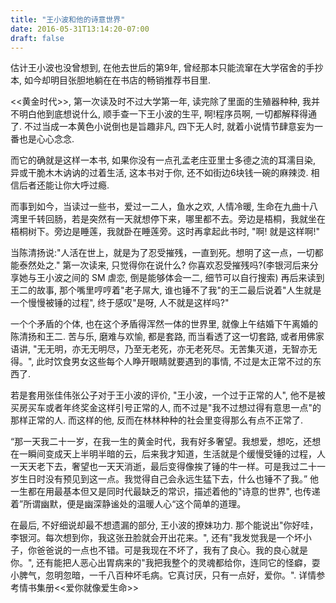 ```yaml
---
title: "王小波和他的诗意世界"
date: 2016-05-31T13:14:20-07:00
draft: false 
---
```

估计王小波也没曾想到, 在他去世后的第9年, 曾经那本只能流窜在大学宿舍的手抄本, 如今却明目张胆地躺在在书店的畅销推荐书目里.

<<黄金时代>>, 第一次读及时不过大学第一年, 读完除了里面的生殖器种种, 我并不明白他到底想说什么, 顺手查一下王小波的生平, 啊!程序员啊, 一切都解释得通了. 不过当成一本黄色小说倒也是旨趣非凡, 四下无人时, 就着小说情节肆意妄为一番也是心心念念.

而它的确就是这样一本书, 如果你没有一点孔孟老庄亚里士多德之流的耳濡目染, 异或干脆木木讷讷的过着生活, 这本书对于你, 还不如街边6块钱一碗的麻辣烫. 相信后者还能让你大呼过瘾.

而事到如今，当读过一些书，爱过一二人，鱼水之欢, 人情冷暖, 生命在九曲十八湾里千转回肠，若是突然有一天就想停下来，哪里都不去。旁边是梧桐，我就坐在梧桐树下。旁边是睡莲，我就卧在睡莲旁。这时再拿起此书时, "啊! 就是这样啊!"

当陈清扬说:"人活在世上，就是为了忍受摧残，一直到死。想明了这一点，一切都能泰然处之." 第一次读来, 只觉得你在说什么? 你喜欢忍受摧残吗?(李银河后来分享她与王小波之间的 SM 虐恋, 倒是能够体会一二, 细节可以自行搜索) 再后来读到王二的故事, 那个嘴里哼哼着"老子屌大, 谁也锤不了我"的王二最后说着"人生就是一个慢慢被锤的过程", 终于感叹"是呀, 人不就是这样吗?"

一个个矛盾的个体, 也在这个矛盾得浑然一体的世界里, 就像上午结婚下午离婚的陈清扬和王二. 苦与乐, 磨难与欢愉, 都是套路, 而当看透了这一切套路, 或者用佛家语讲, "无无明，亦无无明尽，乃至无老死，亦无老死尽。无苦集灭道，无智亦无得。", 此时饮食男女这些每个人睁开眼睛就要遇到的事情, 不过是太正常不过的东西了.

若是套用张佳伟张公子对于王小波的评价, "王小波，一个过于正常的人", 他不是被买房买车或者年终奖金这样引号正常的人, 而不过是"我不过想过得有意思一点"的那样正常的人. 而这样的他, 反而在林林种种的社会里变得那么有点不正常了.

“那一天我二十一岁，在我一生的黄金时代，我有好多奢望。我想爱，想吃，还想在一瞬间变成天上半明半暗的云，后来我才知道，生活就是个缓慢受锤的过程，人一天天老下去，奢望也一天天消逝，最后变得像挨了锤的牛一样。可是我过二十一岁生日时没有预见到这一点。我觉得自己会永远生猛下去，什么也锤不了我。”
他一生都在用最基本但又是同时代最缺乏的常识，描述着他的"诗意的世界", 也传递着”所谓幽默，便是幽深静谧处的温暖人心“这个简单的道理。

在最后, 不好细说却最不想遗漏的部分, 王小波的撩妹功力. 那个能说出"你好哇，李银河。每次想到你，我这张丑脸就会开出花来。", 还有"我发觉我是一个坏小子，你爸爸说的一点也不错。可是我现在不坏了，我有了良心。我的良心就是你。", 还有能把人恶心出胃病来的"我把我整个的灵魂都给你，连同它的怪癖，耍小脾气，忽明忽暗，一千八百种坏毛病。它真讨厌，只有一点好，爱你。". 详情参考情书集册<<爱你就像爱生命>>
